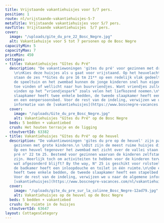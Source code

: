 ```yaml
---
title: Vrijstaande vakantiehuisjes voor 5/7 pers.
position: 1
route: nl/vrijstaande-vakantiehuisjes-5-7
metaTitle: Vrijstaande vakantiehuisjes voor 5/7 pers.
navTitle: Vrijstaande vakantiehuisjes  5/7 pers.
cover:
  image: "/uploads/gite_du_pre_22_Bosc_Negre.jpg"
  alt: Vakantiehuisje voor 5 tot 7 personen op de Bosc Negre
capacityMin: 5
capacityMax: 7
priceMin: 450
cottages:
- title: Vakantiehuisjes "Gîtes du Pré"
  description: "De vakantiewoningen 'gites du pré' voor gezinnen met drie kinderen.
    \n\nKies deze huisjes als u gaat voor vrijstaand. Op het heuvelachtige Bosc Nègre
    staan de zes **Gites du pre 16 tm 21** op een redelijk vlak gedeelte. In de buurtvan
    de speeltuin en het zwembad kunnen de jonge kinderen snel hun eigen weg ernaar
    toe vinden of wellicht naar hun buurvriendjes. Want vriendjes zullen ze gemakkelijk
    vinden op het “vriendjespark” zoals velen het liefkozend noemen.\n\nDe eerste
    slaapkamer heeft twee enkele bedden, de tweede slaapkamer heeft een stapelbed
    en een eenpersoonsbed. Voor de rest van de indeling, verwijzen we u naar de algemene
    informatie van de [vakantiehuisjes](https://www.boscnegre-vacances.com/nl/vakantiehuis).\n"
  cover:
    image: "/uploads/Gite_du_pre_Bosc_Negre.jpg"
    alt: Vakantiehuisjes "Gîtes du Pré" op de Bosc Negre
  beds: 5 bedden + vakantiebed
  crush: Het houten terrasje en de ligging
  ctoutvertId: 63382
- title: Vakantiehuisjes "Gîtes du Pré" op de heuvel
  description: "De vakantiewoningen 'gites du pre op de heuvel' zijn passend voor
    gezinnen met grote kinderen.\n \nDit zijn de meest ruime huisjes die vrijstaan.
    Op een heuvel tegenover het zwembad met zicht over de vallei staan de 4gites du
    pré n° 22 tm 25. Bestemd voor gezinnen waarvan de kinderen zelfstandig en onafhankelijk
    zijn. Heerlijk toch om activiteiten te hebben voor de kinderen terwijl u liever
    wat afgezonderd blijft? By the way, N° 25 is geschikt voor rolstoelgebruikers,
    de badkamer heeft een inloopdouche en toilet in één ruimte.\n\nDe eerste slaapkamer
    heeft twee enkele bedden, de tweede slaapkamer heeft een stapelbed en een eenpersoonsbed.
    Voor de rest van de indeling, verwijzen we u naar de algemene informatie van de
    [vakantiehuisjes](https://www.boscnegre-vacances.com/nl/vakantiehuis).\n"
  cover:
    image: "/uploads/gite_du_pre_sur_la_colinne_Bosc_Negre-12ad79.jpg"
    alt: Vakantiehuisjes op de heuvel op de Bosc Negre
  beds: 5 bedden + vakantiebed
  crush: De ruimte in de huisjes
  ctoutvertId: 63647
layout: CottagesCategory
---
```


